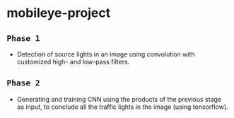 # mobileye-project

## `Phase 1`
* Detection of source lights in an image using convolution with customized high- and low-pass filters.

## `Phase 2`
* Generating and training CNN using the products of the previous stage as input, to conclude all the traffic lights in the image (using tensorflow).